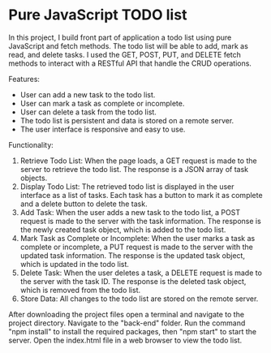 <h1>Pure JavaScript TODO list</h1>

In this project, I build front part of application a todo list using pure JavaScript and fetch methods. The todo list will be able to add, mark as read, and delete tasks. I used the GET, POST, PUT, and DELETE fetch methods to interact with a RESTful API that handle the CRUD operations.

Features:
- User can add a new task to the todo list.
- User can mark a task as complete or incomplete.
- User can delete a task from the todo list.
- The todo list is persistent and data is stored on a remote server.
- The user interface is responsive and easy to use.

Functionality:

1. Retrieve Todo List: When the page loads, a GET request is made to the server to retrieve the todo list. The response is a JSON array of task objects.
2. Display Todo List: The retrieved todo list is displayed in the user interface as a list of tasks. Each task has a button to mark it as complete  and a delete button to delete the task.
3. Add Task: When the user adds a new task to the todo list, a POST request is made to the server with the task information. The response is the newly created task object, which is added to the todo list.
4. Mark Task as Complete or Incomplete: When the user marks a task as complete or incomplete, a PUT request is made to the server with the updated task information. The response is the updated task object, which is updated in the todo list.
5. Delete Task: When the user deletes a task, a DELETE request is made to the server with the task ID. The response is the deleted task object, which is removed from the todo list.
6. Store Data: All changes to the todo list are stored on the remote server.


After downloading the project files open a terminal and navigate to the project directory. Navigate to the "back-end" folder. Run the command "npm install" to install the required packages, then "npm start" to start the server. Open the index.html file in a web browser to view the todo list.

